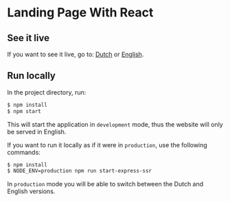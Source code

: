 # Landing Page With React

## See it live
If you want to see it live, go to: [Dutch](http://landing-page-with-react.stavarengo.com/nl) or [English](http://landing-page-with-react.stavarengo.com/en).

## Run locally

In the project directory, run:

```bash
$ npm install
$ npm start
````
This will start the application in `development` mode, thus the website will only be served in English.

If you want to run it locally as if it were in `production`, use the following commands:
```bash
$ npm install
$ NODE_ENV=production npm run start-express-ssr
````
In `production` mode you will be able to switch between the Dutch and English versions.
